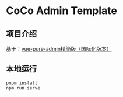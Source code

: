 <h1>CoCo Admin Template</h1>


## 项目介绍

基于：[vue-pure-admin精简版（国际化版本）](https://github.com/pure-admin/pure-admin-thin/tree/i18n)

## 本地运行

```shell
pnpm install
npm run serve
```